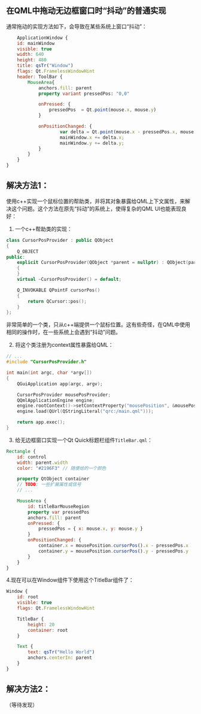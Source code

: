 ## 在QML中拖动无边框窗口时“抖动”的普通实现
通常拖动的实现方法如下，会导致在某些系统上窗口“抖动”：
```QML
    ApplicationWindow {
    id: mainWindow
    visible: true
    width: 640
    height: 480
    title: qsTr("Window")
    flags: Qt.FramelessWindowHint
    header: ToolBar {
        MouseArea{
            anchors.fill: parent
            property variant pressedPos: "0,0"

            onPressed: {
                pressedPos  = Qt.point(mouse.x, mouse.y)
            }

            onPositionChanged: {
                    var delta = Qt.point(mouse.x - pressedPos.x, mouse.y - pressedPos.y);
                    mainWindow.x += delta.x;
                    mainWindow.y += delta.y;
            }
        }
    }
}
```

## 解决方法1：
使用c++实现一个鼠标位置的帮助类，并将其对象暴露给QML上下文属性，来解决这个问题。这个方法在原先“抖动”的系统上，使得复杂的QML UI也能表现良好：
1. 一个c++帮助类的实现：
```cpp
class CursorPosProvider : public QObject
{
    Q_OBJECT
public:
    explicit CursorPosProvider(QObject *parent = nullptr) : QObject(parent)
    {
    }
    virtual ~CursorPosProvider() = default;

    Q_INVOKABLE QPointF cursorPos()
    {
        return QCursor::pos();
    }
};
```
非常简单的一个类，只从c++端提供一个鼠标位置。这有些奇怪，在QML中使用相同的操作时，在一些系统上会遇到“抖动”问题。

2. 将这个类注册为context属性暴露给QML：
```cpp
// ...
#include "CursorPosProvider.h"

int main(int argc, char *argv[])
{
    QGuiApplication app(argc, argv);

    CursorPosProvider mousePosProvider; 
    QQmlApplicationEngine engine;
    engine.rootContext()->setContextProperty("mousePosition", &mousePosProvider);
    engine.load(QUrl(QStringLiteral("qrc:/main.qml")));

    return app.exec();
}
```
3. 给无边框窗口实现一个Qt Quick标题栏组件`TitleBar.qml`：
```qml
Rectangle {
    id: control
    width: parent.width
    color: "#2196F3" // 随便给的一个颜色

    property QtObject container
    // TODO: 一些扩展属性或信号
    // ...

    MouseArea {
        id: titleBarMouseRegion
        property var pressedPos
        anchors.fill: parent
        onPressed: {
            pressedPos = { x: mouse.x, y: mouse.y }
        }
        onPositionChanged: {
            container.x = mousePosition.cursorPos().x - pressedPos.x
            container.y = mousePosition.cursorPos().y - pressedPos.y
        }
    }
}
```
4.现在可以在Window组件下使用这个TitleBar组件了：
```qml
Window {
    id: root
    visible: true
    flags: Qt.FramelessWindowHint

    TitleBar {
        height: 20
        container: root
    }

    Text {
        text: qsTr("Hello World")
        anchors.centerIn: parent
    }
}
```

## 解决方法2：
（等待发现）

